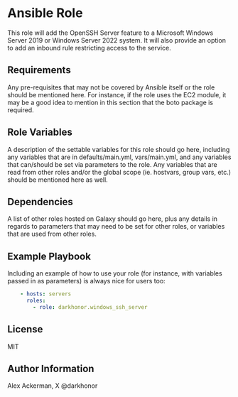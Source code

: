 # Ansible Role

This role will add the OpenSSH Server feature to a Microsoft Windows Server 2019 or Windows Server 2022 system.  It will also
provide an option to add an inbound rule restricting access to the service.

## Requirements

Any pre-requisites that may not be covered by Ansible itself or the role should be mentioned here. For instance, if the role uses the EC2 module, it may be a good idea to mention in this section that the boto package is required.

## Role Variables

A description of the settable variables for this role should go here, including any variables that are in defaults/main.yml, vars/main.yml, and any variables that can/should be set via parameters to the role. Any variables that are read from other roles and/or the global scope (ie. hostvars, group vars, etc.) should be mentioned here as well.

## Dependencies

A list of other roles hosted on Galaxy should go here, plus any details in regards to parameters that may need to be set for other roles, or variables that are used from other roles.

## Example Playbook

Including an example of how to use your role (for instance, with variables passed in as parameters) is always nice for users too:

```yaml
    - hosts: servers
      roles:
        - role: darkhonor.windows_ssh_server
```

## License

MIT

## Author Information

Alex Ackerman, X @darkhonor
